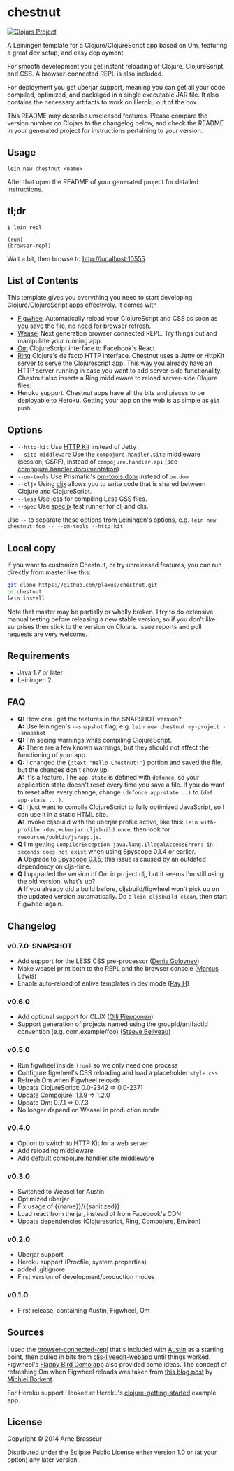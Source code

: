 # chestnut

[![Clojars Project](http://clojars.org/chestnut/lein-template/latest-version.svg)](http://clojars.org/chestnut/lein-template)

A Leiningen template for a Clojure/ClojureScript app based on Om,
featuring a great dev setup, and easy deployment.

For smooth development you get instant reloading of Clojure,
ClojureScript, and CSS. A browser-connected REPL is also included.

For deployment you get uberjar support, meaning you can get all your
code compiled, optimized, and packaged in a single executable JAR
file. It also contains the necessary artifacts to work on Heroku out
of the box.

This README may describe unreleased features. Please compare the
version number on Clojars to the changelog below, and check the README
in your generated project for instructions pertaining to your version.

## Usage

```
lein new chestnut <name>
```

After that open the README of your generated project for detailed instructions.

## tl;dr

```
$ lein repl

(run)
(browser-repl)
```

Wait a bit, then browse to [http://localhost:10555](http://localhost:10555).

## List of Contents

This template gives you everything you need to start developing
Clojure/ClojureScript apps effectively. It comes with

* [Figwheel](https://github.com/bhauman/lein-figwheel) Automatically
  reload your ClojureScript and CSS as soon as you save the file, no need
  for browser refresh.
* [Weasel](https://github.com/tomjakubowski/weasel) Next generation browser
  connected REPL. Try things out and manipulate your running app.
* [Om](https://github.com/swannodette/om) ClojureScript interface to
  Facebook's React.
* [Ring](https://github.com/ring-clojure/ring) Clojure's de facto HTTP
  interface. Chestnut uses a Jetty or HttpKit server to serve the
  Clojurescript app. This way you already have an HTTP server running
  in case you want to add server-side functionality. Chestnut also
  inserts a Ring middleware to reload server-side Clojure files.
* Heroku support. Chestnut apps have all the bits and pieces to be
  deployable to Heroku. Getting your app on the web is as simple as
  `git push`.

## Options

* `--http-kit` Use [HTTP Kit](http://http-kit.org/server.html) instead of Jetty
* `--site-middleware` Use the `compojure.handler.site` middleware (session, CSRF), instead of `compojure.handler.api` (see [compojure.handler documentation](http://weavejester.github.io/compojure/compojure.handler.html))
* `--om-tools` Use Prismatic's [om-tools.dom](https://github.com/Prismatic/om-tools) instead of `om.dom`
* `--cljx` Using [cljx](https://github.com/lynaghk/cljx) allows you to write code that is shared between Clojure and ClojureScript.
* `--less` Use [less](https://github.com/montoux/lein-less) for compiling Less CSS files.
* `--spec` Use [specljx](http://speclj.com) test runner for clj and cljs.

Use `--` to separate these options from Leiningen's options, e.g. `lein new chestnut foo -- --om-tools --http-kit`

## Local copy

If you want to customize Chestnut, or try unreleased features, you can run directly from master like this:

``` sh
git clone https://github.com/plexus/chestnut.git
cd chestnut
lein install
```

Note that master may be partially or wholly broken. I try to do extensive manual testing before releasing a new stable version, so if you don't like surprises then stick to the version on Clojars. Issue reports and pull requests are very welcome.

## Requirements

* Java 1.7 or later
* Leiningen 2

## FAQ

* **Q:** How can I get the features in the SNAPSHOT version? <br>
  **A:** Use leiningen's `--snapshot` flag, e.g. `lein new chestnut my-project --snapshot`
* **Q:** I'm seeing warnings while compiling ClojureScript. <br>
  **A:** There are a few known warnings, but they should not affect the functioning of your app.
* **Q:** I changed the `{:text "Hello Chestnut!"}` portion and saved the file, but the changes don't show up. <br>
  **A:** It's a feature. The `app-state` is defined with `defonce`, so your application state doesn't reset every time you save a file. If you do want to reset after every change, change `(defonce app-state ..)` to `(def app-state ...)`.
* **Q:** I just want to compile ClojureScript to fully optimized JavaScript, so I can use it in a static HTML site. <br>
  **A:** Invoke cljsbuild with the uberjar profile active, like this: `lein with-profile -dev,+uberjar cljsbuild once`, then look for `resources/public/js/app.js`.
* **Q** I'm getting `CompilerException java.lang.IllegalAccessError: in-seconds does not exist` when using Spyscope 0.1.4 or earlier.<br>
  **A** Upgrade to [Spyscope 0.1.5](https://github.com/dgrnbrg/spyscope/issues/15), this issue is caused by an outdated dependency on cljs-time.
* **Q** I upgraded the version of Om in project.clj, but it seems I'm still using the old version, what's up?<br>
  **A** If you already did a build before, cljsbuild/figwheel won't pick up on the updated version automatically. Do a `lein cljsbuild clean`, then start Figwheel again.

## Changelog

### v0.7.0-SNAPSHOT

* Add support for the LESS CSS pre-processor ([Denis Golovnev](https://github.com/teur))
* Make weasel print both to the REPL and the browser console ([Marcus Lewis](https://github.com/mrcslws))
* Enable auto-reload of enlive templates in dev mode ([Ray H](https://github.com/rymndhng))

### v0.6.0

* Add optional support for CLJX ([Olli Piepponen](https://github.com/luxbock))
* Support generation of projects named using the groupId/artifactId convention (e.g. com.example/foo) ([Steeve Beliveau](https://github.com/stebel))

### v0.5.0

* Run figwheel inside `(run)` so we only need one process
* Configure figwheel's CSS reloading and load a placeholder `style.css`
* Refresh Om when Figwheel reloads
* Update ClojureScript: 0.0-2342 => 0.0-2371
* Update Compojure: 1.1.9 => 1.2.0
* Update Om: 0.7.1 => 0.7.3
* No longer depend on Weasel in production mode

### v0.4.0

* Option to switch to HTTP Kit for a web server
* Add reloading middleware
* Add default compojure.handler.site middleware

### v0.3.0

* Switched to Weasel for Austin
* Optimized uberjar
* Fix usage of {{name}}/{{sanitized}}
* Load react from the jar, instead of from Facebook's CDN
* Update dependencies (Clojurescript, Ring, Compojure, Environ)

### v0.2.0

* Uberjar support
* Heroku support (Procfile, system.properties)
* added .gitignore
* First version of development/production modes

### v0.1.0

* First release, containing Austin, Figwheel, Om

## Sources

I used the
[browser-connected-repl](https://github.com/cemerick/austin/tree/master/browser-connected-repl-sample)
that's included with [Austin](https://github.com/cemerick/austin) as a
starting point, then pulled in bits from
[cljs-liveedit-webapp](https://github.com/ejlo/cljs-liveedit-webapp)
until things worked. Figwheel's [Flappy Bird Demo app](https://github.com/bhauman/flappy-bird-demo) also provided some ideas. The concept of refreshing Om when Figwheel reloads was taken from [this blog post](http://blog.michielborkent.nl/blog/2014/09/25/figwheel-keep-Om-turning/) by [Michiel Borkent](https://github.com/borkdude).

For Heroku support I looked at Heroku's
[clojure-getting-started](https://github.com/heroku/clojure-getting-started)
example app.

## License

Copyright © 2014 Arne Brasseur

Distributed under the Eclipse Public License either version 1.0 or (at
your option) any later version.

